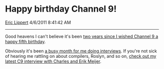 # Happy birthday Channel 9\!

[Eric Lippert](https://social.msdn.microsoft.com/profile/Eric%20Lippert) 4/6/2011 8:41:42 AM

-----

Good heavens I can't believe it's been [two years since I wished Channel 9 a happy fifth birthday](https://channel9.msdn.com/Blogs/Charles/Eric-Lippert-Happy-Birthday-C9).

Obviously it's been [a busy month for me doing interviews](http://blogs.msdn.com/b/ericlippert/archive/2011/03/30/dot-net-rocks.aspx). If you're not sick of hearing me rattling on about compilers, Roslyn, and so on, [check out my latest C9 interview with Charles and Erik Meijer](https://channel9.msdn.com/Shows/Checking-In-with-Erik-Meijer/Checking-In-Eric-Lippert-On-Compiler-Evolution-Designing-C-and-Blogging).

